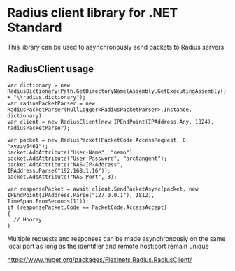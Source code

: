 # Radius client library for .NET Standard

This library can be used to asynchronously send packets to Radius servers

## RadiusClient usage    
```
var dictionary = new RadiusDictionary(Path.GetDirectoryName(Assembly.GetExecutingAssembly().Location) + "\\radius.dictionary");
var radiusPacketParser = new RadiusPacketParser(NullLogger<RadiusPacketParser>.Instance, dictionary)
var client = new RadiusClient(new IPEndPoint(IPAddress.Any, 1824), radiusPacketParser);

var packet = new RadiusPacket(PacketCode.AccessRequest, 0, "xyzzy5461");
packet.AddAttribute("User-Name", "nemo");
packet.AddAttribute("User-Password", "arctangent");
packet.AddAttribute("NAS-IP-Address", IPAddress.Parse("192.168.1.16"));
packet.AddAttribute("NAS-Port", 3);

var responsePacket = await client.SendPacketAsync(packet, new IPEndPoint(IPAddress.Parse("127.0.0.1"), 1812), TimeSpan.FromSeconds(11));
if (responsePacket.Code == PacketCode.AccessAccept)
{
  // Hooray          
}
```

Multiple requests and responses can be made asynchronously on the same local port as long as the identifier and remote host:port remain unique  

https://www.nuget.org/packages/Flexinets.Radius.RadiusClient/
